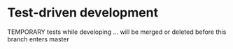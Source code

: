 # Test-driven development

TEMPORARY tests while developing ... will be merged or deleted before this branch enters master
